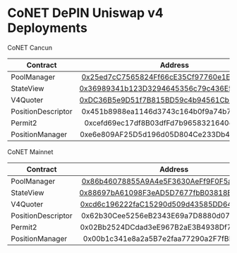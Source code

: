 # CoNET DePIN Uniswap v4 Deployments

CoNET Cancun

<table><thead><tr><th width="187">Contract</th><th align="center">Address</th></tr></thead><tbody><tr><td>PoolManager</td><td align="center"><a href="https://cancun.conet.network/address/0x25ed7cC7565824Ff66cE35Cf97760e1ED1641200?tab=contract">0x25ed7cC7565824Ff66cE35Cf97760e1ED1641200</a></td></tr><tr><td>StateView</td><td align="center"><a href="https://cancun.conet.network/address/0x36989341b123D3294645356c79c436E53b28C97E?tab=contract">0x36989341b123D3294645356c79c436E53b28C97E</a></td></tr><tr><td>V4Quoter</td><td align="center"><a href="https://cancun.conet.network/address/0xDC36B5e9D51f7B815BD59c4b94561Cb0456E52c4?tab=contract">0xDC36B5e9D51f7B815BD59c4b94561Cb0456E52c4</a></td></tr><tr><td>PositionDescriptor</td><td align="center">0x451b8988ea1146d3743c164b0f9a74b7b1b33148</td></tr><tr><td>Permit2</td><td align="center">0xcefd69ec17df8B03dfFd7b9658321640d7b27F86</td></tr><tr><td>PositionManager</td><td align="center">0xe6e809AF25D5d196d05D804Ce233Db431fAC387E</td></tr></tbody></table>

CoNET Mainnet

<table><thead><tr><th width="187">Contract</th><th align="center">Address</th></tr></thead><tbody><tr><td>PoolManager</td><td align="center"><a href="https://mainnet.conet.network/address/0x86b46078855A9A4e5F3630AeFf9F0F5a810f2b33?tab=contract">0x86b46078855A9A4e5F3630AeFf9F0F5a810f2b33</a></td></tr><tr><td>StateView</td><td align="center"><a href="https://mainnet.conet.network/address/0x88697bA61098F3eAD5D7677fbB03818E91B7A373?tab=contract">0x88697bA61098F3eAD5D7677fbB03818E91B7A373</a></td></tr><tr><td>V4Quoter</td><td align="center"><a href="https://mainnet.conet.network/address/0xcd6c196222faC15290d509d43585DD643CFEAF7a?tab=contract\">0xcd6c196222faC15290d509d43585DD643CFEAF7a</a></td></tr><tr><td>PositionDescriptor</td><td align="center">0x62b30Cee5256eB2343E69a7D8880d0738f02f69d</td></tr><tr><td>Permit2</td><td align="center">0x02Bb2524DCdad3eE967B2aE3B4938Df71E05B408</td></tr><tr><td>PositionManager</td><td align="center">0x00b1c341e8a2a5B7e2faa77290a2F7fBD8add427</td></tr></tbody></table>
